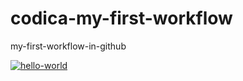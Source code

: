 # codica-my-first-workflow
my-first-workflow-in-github

[![hello-world](https://github.com/angelggd/codica-my-first-workflow/actions/workflows/hello-world.yml/badge.svg?event=push)](https://github.com/angelggd/codica-my-first-workflow/actions/workflows/hello-world.yml)
